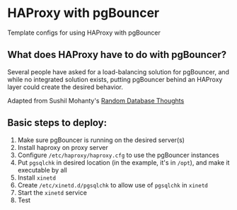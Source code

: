 # HAProxy with pgBouncer

Template configs for using HAProxy with pgBouncer

## What does HAProxy have to do with pgBouncer?

Several people have asked for a load-balancing solution for pgBouncer, and while no integrated solution exists, putting pgBouncer behind an HAProxy layer could create the desired behavior.

Adapted from Sushil Mohanty's [Random Database Thoughts](https://sushilmohanty.wordpress.com/2013/08/20/haproxy-scaling-postgres-read-only-database-replicas/)

## Basic steps to deploy:
1. Make sure pgBouncer is running on the desired server(s)
1. Install haproxy on proxy server
1. Configure `/etc/haproxy/haproxy.cfg` to use the pgBouncer instances
1. Put `pgsqlchk` in desired location (in the example, it's in `/opt`), and make it executable by all
1. Install `xinetd`
1. Create `/etc/xinetd.d/pgsqlchk` to allow use of `pgsqlchk` in `xinetd`
1. Start the `xinetd` service
1. Test
